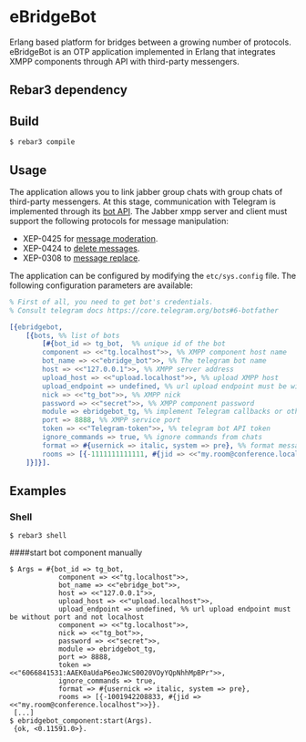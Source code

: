  # eBridgeBot
Erlang based platform for bridges between a growing number of protocols.
eBridgeBot is an OTP application implemented in Erlang 
that integrates XMPP components through API with third-party messengers. 

## Rebar3 dependency

## Build

    $ rebar3 compile

## Usage

[comment]: <> (The application allows to limit different resources &#40;scopes&#41; at different rates.)


The application allows you to link jabber group 
chats with group chats of third-party messengers. At this stage, 
communication with Telegram is implemented through its [bot API](https://core.telegram.org/bots/api).
The Jabber xmpp server and client must support the following protocols for message manipulation:
* XEP-0425 for [message moderation](https://xmpp.org/extensions/xep-0425.html).
* XEP-0424 to [delete messages](https://xmpp.org/extensions/xep-0424.html).
* XEP-0308 to [message replace](https://xmpp.org/extensions/xep-0308.html).

The application can be configured by modifying the `etc/sys.config` file. The following configuration parameters are available:

```erlang
% First of all, you need to get bot's credentials.
% Consult telegram docs https://core.telegram.org/bots#6-botfather

[{ebridgebot,
    [{bots, %% list of bots
        [#{bot_id => tg_bot,  %% unique id of the bot
        component => <<"tg.localhost">>, %% XMPP component host name
        bot_name => <<"ebridge_bot">>, %% The telegram bot name
        host => <<"127.0.0.1">>, %% XMPP server address
        upload_host => <<"upload.localhost">>, %% upload XMPP host
        upload_endpoint => undefined, %% url upload endpoint must be without port and not localhost
        nick => <<"tg_bot">>, %% XMPP nick
        password => <<"secret">>, %% XMPP component password
        module => ebridgebot_tg, %% implement Telegram callbacks or other third party messenger
        port => 8888, %% XMPP service port
        token => <<"Telegram-token">>, %% telegram bot API token
        ignore_commands => true, %% ignore commands from chats
        format => #{usernick => italic, system => pre}, %% format message output 
        rooms => [{-1111111111111, #{jid => <<"my.room@conference.localhost">>}}]} %% optional #{password => undefined} by default for xmpp muc
    ]}]}].
```

## Examples

### Shell
```
$ rebar3 shell
```
####start bot component manually
```
$ Args = #{bot_id => tg_bot,
            component => <<"tg.localhost">>,
            bot_name => <<"ebridge_bot">>,
            host => <<"127.0.0.1">>,
            upload_host => <<"upload.localhost">>,
            upload_endpoint => undefined, %% url upload endpoint must be without port and not localhost
            component => <<"tg.localhost">>,
            nick => <<"tg_bot">>,
            password => <<"secret">>,
            module => ebridgebot_tg,
            port => 8888,
            token => <<"6066841531:AAEK0aUdaP6eoJWcS0020VOyYQpNhhMpBPr">>,
            ignore_commands => true,
            format => #{usernick => italic, system => pre},
            rooms => [{-1001942208833, #{jid => <<"my.room@conference.localhost">>}}.
 [...]
$ ebridgebot_component:start(Args).
 {ok, <0.11591.0>}.
```

